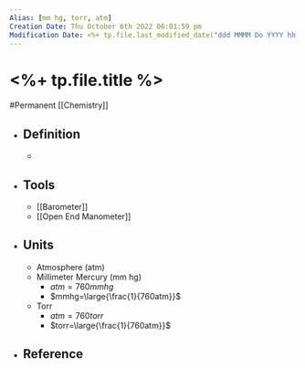 ```yaml
---
Alias: [mm hg, torr, atm]
Creation Date: Thu October 6th 2022 06:01:59 pm 
Modification Date: <%+ tp.file.last_modified_date("ddd MMMM Do YYYY hh:mm:ss a") %>
---
```

# <%+ tp.file.title %>
#Permanent [[Chemistry]]

- ## Definition
	- 
- ## Tools
	- [[Barometer]]
	- [[Open End Manometer]]
- ## Units
	- Atmosphere (atm)
	- Millimeter Mercury (mm hg)
		- $atm=760mmhg$
		- $mmhg=\large{\frac{1}{760atm}}$
	- Torr
		- $atm=760torr$ 
		- $torr=\large{\frac{1}{760atm}}$
- ## Reference